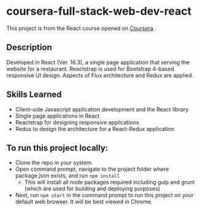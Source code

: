 # coursera-full-stack-web-dev-react

This project is from the React course opened on  [Coursera](https://www.coursera.org/learn/front-end-react)  .

## Description

Developed in React (Ver. 16.3), a single page application that serving the website for a restaurant. Reactstrap is used for Bootstrap 4-based responsive UI design. Aspects of Flux architecture and Redux are applied.

## Skills Learned

-   Client-side Javascript application development and the React library
-   Single page applications in React
-   Reactstrap for designing responsive applications
-   Redux to design the architecture for a React-Redux application
## To run this project locally:

-   Clone the repo in your system.
-   Open command prompt, navigate to the project folder where package.json exists, and run  `npm install`
    -   This will install all node packages required including gulp and grunt (which are used for building and deploying purposes)
-   Next, run  `npm start`  in the command prompt to run this project on your default web browser. It will be best viewed in Chrome.
